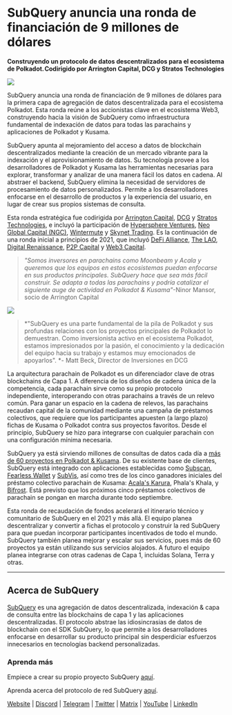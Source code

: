 # SubQuery anuncia una ronda de financiación de 9 millones de dólares

**Construyendo un protocolo de datos descentralizados para el ecosistema de Polkadot. Codirigido por Arrington Capital, DCG y Stratos Technologies**

![](https://cdn-images-1.medium.com/max/1600/0*PR4oqrB9Am03VseR)

SubQuery anuncia una ronda de financiación de 9 millones de dólares para la primera capa de agregación de datos descentralizada para el ecosistema Polkadot. Esta ronda reúne a los accionistas clave en el ecosistema Web3, construyendo hacia la visión de SubQuery como infraestructura fundamental de indexación de datos para todas las parachains y aplicaciones de Polkadot y Kusama.

SubQuery apunta al mejoramiento del acceso a datos de blockchain descentralizados mediante la creación de un mercado vibrante para la indexación y el aprovisionamiento de datos. Su tecnología provee a los desarrolladores de Polkadot y Kusama las herramientas necesarias para explorar, transformar y analizar de una manera fácil los datos en cadena. Al abstraer el backend, SubQuery elimina la necesidad de servidores de procesamiento de datos personalizados. Permite a los desarrolladores enfocarse en el desarrollo de productos y la experiencia del usuario, en lugar de crear sus propios sistemas de consulta.

Esta ronda estratégica fue codirigida por [Arrington Capital](https://arringtonxrpcapital.com/), [DCG](https://dcg.co/) y [Stratos Technologies](https://www.stratoslp.com/), e incluyó la participación de [Hypersphere Ventures](https://hypersphere.ventures/), [Neo Global Capital (NGC)](http://ngc.fund/), [Wintermute](https://www.wintermute.com/) y [Skynet Trading](http://skynettrading.com/). Es la continuación de una ronda inicial a principios de 2021, que incluyó [DeFi Alliance](https://defialliance.co/), [The LAO](https://www.thelao.io/), [Digital Renaissance](https://drf.ee/), [P2P Capital](https://www.p2pcap.com/) y [Web3 Capital](https://web3.capital/).

> *"Somos inversores en parachains como Moonbeam y Acala y queremos que los equipos en estos ecosistemas puedan enfocarse en sus productos principales. SubQuery hace que sea más fácil construir. Se adapta a todas las parachains y podría catalizar el siguiente auge de actividad en Polkadot & Kusama"*-Ninor Mansor, socio de Arrington Capital

![](https://cdn-images-1.medium.com/max/1600/1*j4VHuY_BgjkYv_bQ6_DmcQ.gif)

> *"SubQuery es una parte fundamental de la pila de Polkadot y sus profundas relaciones con los proyectos principales de Polkadot lo demuestran. Como inversionista activo en el ecosistema Polkadot, estamos impresionados por la pasión, el conocimiento y la dedicación del equipo hacia su trabajo y estamos muy emocionados de apoyarlos". *- Matt Beck, Director de Inversiones en DCG

La arquitectura parachain de Polkadot es un diferenciador clave de otras blockchains de Capa 1. A diferencia de los diseños de cadena única de la competencia, cada parachain sirve como su propio protocolo independiente, interoperando con otras parachains a través de un relevo común. Para ganar un espacio en la cadena de relevos, las parachains recaudan capital de la comunidad mediante una campaña de préstamos colectivos, que requiere que los participantes apuesten (a largo plazo) fichas de Kusama o Polkadot contra sus proyectos favoritos. Desde el principio, SubQuery se hizo para integrarse con cualquier parachain con una configuración mínima necesaria.

SubQuery ya está sirviendo millones de consultas de datos cada día a [más de 60 proyectos en Polkadot & Kusama](https://explorer.subquery.network/). De su existente base de clientes, SubQuery está integrado con aplicaciones establecidas como [Subscan](https://subquery.medium.com/subscans-multi-signature-tool-powered-by-subquery-926da3e4fc25), [Fearless Wallet](https://explorer.subquery.network/subquery/ef1rspb/fearless-wallet) y [SubVis](https://subquery.medium.com/explore-kusama-auctions-with-subvis-io-and-subquery-522351538d17), así como tres de los cinco ganadores iniciales del préstamo colectivo parachain de Kusama: [Acala's Karura](https://subquery.medium.com/karura-integrates-with-subquery-to-aggregate-and-serve-defi-data-to-kusama-builders-d34f0e722311), Phala's Khala, y [Bifrost](https://subquery.medium.com/bifrost-chooses-subquery-to-provide-the-data-for-their-new-dapp-c8005ee54f38). Está previsto que los próximos cinco préstamos colectivos de parachain se pongan en marcha durante todo septiembre.

Esta ronda de recaudación de fondos acelerará el itinerario técnico y comunitario de SubQuery en el 2021 y más allá. El equipo planea descentralizar y convertir a fichas el protocolo y construir la red SubQuery para que puedan incorporar participantes incentivados de todo el mundo. SubQuery también planea mejorar y escalar sus servicios, pues más de 60 proyectos ya están utilizando sus servicios alojados. A futuro el equipo planea integrarse con otras cadenas de Capa 1, incluidas Solana, Terra y otras.

* * * * *

## Acerca de SubQuery

[SubQuery](https://subquery.network) es una agregación de datos descentralizada, indexación & capa de consulta entre las blockchains de capa 1 y las aplicaciones descentralizadas. El protocolo abstrae las idiosincrasias de datos de blockchain con el SDK SubQuery, lo que permite a los desarrolladores enfocarse en desarrollar su producto principal sin desperdiciar esfuerzos innecesarios en tecnologías backend personalizadas.

### Aprenda más

Empiece a crear su propio proyecto SubQuery [aquí](https://doc.subquery.network/).

Aprenda acerca del protocolo de red SubQuery [aquí](https://static.subquery.network/whitepaper.pdf).

[Website](https://subquery.network/) | [Discord](https://discord.com/invite/78zg8aBSMG) | [Telegram](https://t.me/subquerynetwork) | [Twitter](https://twitter.com/subquerynetwork) | [Matrix](https://matrix.to/#/#subquery:matrix.org) | [YouTube](https://www.youtube.com/channel/UCi1a6NUUjegcLHDFLr7CqLw) | [LinkedIn](https://www.linkedin.com/company/subquery)